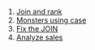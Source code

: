 1. [Join and rank](https://www.codewars.com/kata/58094559c47d323ebd000035)
2. [Monsters using case](https://www.codewars.com/kata/593ef0e98b90525e090000b9)
3. [Fix the JOIN](https://www.codewars.com/kata/580fb94e12b34dd1c40001f0)
4. [Analyze sales](https://www.codewars.com/kata/5dac87a0abe9f1001f39e36d)
